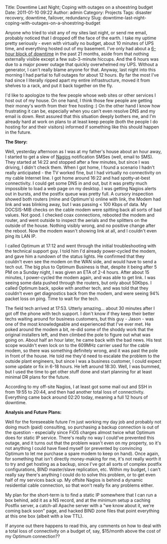 Title: Downtime Last Night; Coping with outages on a shoestring budget
Date: 2011-01-10 09:22
Author: admin
Category: Projects
Tags: disaster recovery, downtime, failover, redundancy
Slug: downtime-last-night-coping-with-outages-on-a-shoestring-budget

Anyone who tried to visit any of my sites last night, or send me email,
probably noticed that I dropped off the face of the earth. I take my
uptime pretty seriously - even with virtually no budget, about 10
minutes of UPS time, and everything hosted out of my basement. I've only
had about a [6-hour block of downtime][] in the past 21 months, aside
from that nothing externally visible except a few sub-3-minute hiccups.
And the 6 hours was due to a major power outage that quickly overwhelmed
my UPS. Without a generator, I can't really blame anyone for that.
Anyway, last night into this morning I had partial to full outages for
about 12 hours. By far the most I've had since I literally ripped apart
my entire infrastructure, moved it from shelves to a rack, and put it
back together on the fly.

I'd like to apologize to the few people whose web sites or other
services I host out of my house. On one hand, I think those few people
are getting their money's worth from their free hosting :) On the other
hand I know how frustrating it can be, especially when you can't even
resolve DNS and my email is down. Rest assured that this situation
deeply bothers me, and I'm already hard at work on plans to at least
keep people (both the people I do hosting for and their visitors)
informed if something like this should happen in the future.

**The Story:**

Well, yesterday afternoon as I was at my father's house about an hour
away, I started to get a slew of [Nagios][] notification SMSes (well,
email to SMS). They started at 14:22 and stopped after a few minutes,
but since I was driving, I didn't check them. When I got home, I found a
scenario I hadn't really anticipated - the TV worked fine, but I had
virtually no connectivity on my cable Internet line. I got home around
16:22 and had spotty-at-best connectivity. I could get some DNS in and
out, but it was pretty much impossible to load a web page on my desktop.
I was getting Nagios alerts out in bursts, and the postfix queue was
pretty full. A cursory inspection showed both routers (mine and
Optimum's) online with link, the Modem had link and was blinking away,
but I was passing < 100 Kbps of data. My DOCSIS-MIB checks on the cable
modem were spitting back all sorts of bad values. Not good. I checked
coax connections, rebooted the modem and router, and went outside to
inspect the aerials and the splitters on the outside of the house.
Nothing visibly wrong, and no positive change after the reboot. Now the
modem wasn't showing link at all, and I couldn't even ping its LAN IP.

I called Optimum at 17:12 and went through the initial troubleshooting
with the technical support guy. I told him I'd already power-cycled the
modem, and gave him a rundown of the status lights. He confirmed that
they couldn't even see the modem on the WAN side, and would have to send
a tech out. The big plus to Optimum Business is that, despite it being
after 5 PM on a Sunday night, I was given an ETA of 2-4 hours. After
about 15 minutes, I power-cycled the modem again, and was able to get
link. I was seeing some data pushed through the routers, but only about
50Kbps. I called Optimum back, spoke with another tech, and was told
that they couldn't even get diagnostics back from the modem, and were
seeing 94% packet loss on ping. Time to wait for the tech.

The field tech arrived at 17:53. Utterly amazing... about 30 minutes
after I got off the phone with tech support. I don't know if they keep
their better techs waiting around for business customers, but this guy -
Jason - was one of the most knowledgeable and experienced that I've ever
met. He poked around the modem a bit, re-did some of the shoddy work
that the original installers left, and then climbed the pole to figure
out what was going on. About half an hour later, he came back with the
bad news. His test scope wouldn't even lock on to the 609MHz carrier
used for the cable modem, so there was something definitely wrong, and
it was past the pole in front of the house. He told me they'd need to
escalate the problem to the outside plant engineers, but since I was a
business customer, I could expect some update or fix in 6-18 hours. He
left around 18:30. Well, I was bummed, but I used the time to get other
stuff done and start planning for at least minimal DR plans for the
future.

According to my off-site Nagios, I at least got some mail out and SSH in
from 19:55 to 20:44, and then had another total loss of connectivity.
Everything came back around 02:20 today, meaning a full 12 hours of
downtime.

**Analysis and Future Plans:**

Well for the foreseeable future I'm just working my day job and probably
not doing much (paid) consulting, so purchasing a backup connection is
out of the question - especially since FiOS charges almost twice what
Optimum does for static IP service. There's really no way I could've
prevented this outage, and it turns out that the problem wasn't even on
my property, so it's not anything I could have fixed myself (or
prevented by convincing Optimum to let me purchase a spare modem to keep
on hand). Once again, for something that isn't directly money-making for
me, it's not really worth it to try and get hosting as a backup, since
I've got all sorts of complex postfix configurations, BIND master/slave
replication, etc. Within my budget, I can't really say there's anything
I could do to solve this problem, or to get even half of my services
back up. My offsite Nagios is behind a dynamic residential cable
connection, so that won't really fix any problems either.

My plan for the short-term is to find a static IP somewhere that I can
run a box behind, add it as a NS record, and at the minimum setup a
caching Postfix server, a catch-all Apache server with a "we know about
it, we're coming back soon" page, and hacked BIND zone files that point
everything at this one box (albeit with a low TTL).

If anyone out there happens to read this, any comments on how to deal
with a total loss of connectivity on a budget of, say, $15/month above
the cost of my Optimum connection??

  [6-hour block of downtime]: /2010/03/downtime-past-few-days-coping-with-storms/
  [Nagios]: http://www.nagios.org
